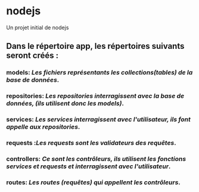 # nodejs

Un projet initial de nodejs

## Dans le répertoire app, les répertoires suivants seront créés :

### **models**: _Les fichiers représentants les collections(tables) de la base de données_.
### **repositories**: _Les repositories interragissent avec la base de données, (ils utilisent donc les models)_.
### **services**: _Les services interragissent avec l'utilisateur, ils font appelle aux repositories_.
### **requests** :_Les requests sont les validateurs des requêtes_.
### **controllers**: _Ce sont les contrôleurs, ils utilisent les fonctions services et requests et interragissent avec l'utilisateur_.
### **routes**: _Les routes (requêtes) qui appellent les contrôleurs_.

